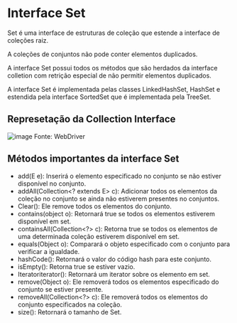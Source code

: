 

# Interface Set

Set é uma interface de estruturas de coleção que estende a interface de coleções raiz.

A coleções de conjuntos não pode conter elementos duplicados.

A interface Set possui todos os métodos que são herdados da interface colletion com retrição especial
de não permitir elementos duplicados.

A interface Set é implementada pelas classes LinkedHashSet, HashSet e estendida pela interface SortedSet que
é implementada pela TreeSet.

## Represetação da Collection Interface




![image](https://user-images.githubusercontent.com/106537496/200079996-4a87a2e5-602d-4189-8f14-eeaae79edb12.png)
                       Fonte: WebDriver
                       
 ## Métodos importantes da interface Set
 
 * add(E e): Inserirá o elemento especificado no conjunto se não estiver disponível no conjunto.
 * addAll(Collection<? extends E> c): Adicionar todos os elementos da coleção no conjunto se ainda não estiverem presentes no conjuntos.
 * Clear(): Ele remove todos os elementos do conjunto.
 * contains(object o): Retornará true se todos os elementos estiverem disponível em set.
 * containsAll(Collection<?> c): Retorna true se todos os elementos de uma determinada coleção estiverem disponível em set.
 * equals(Object o): Comparará o objeto especificado com o conjunto para verificar a igualdade.
 * hashCode(): Retornará o valor do código hash para este conjunto.
 * isEmpty(): Retorna true se estiver vazio.
 * Iterator<E>iterator(): Retornará um iterator sobre os elemento em set.
 * remove(Object o): Ele removerá todos os elementos especificado do conjunto se estiver presente.
 * removeAll(Collection<?> c): Ele removerá todos os elementos do conjunto especificados na coleção.
 * size(): Retornará o tamanho de Set.
 
 

